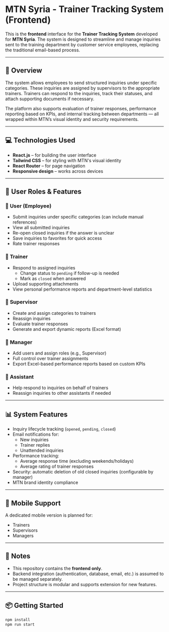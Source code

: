 # MTN Syria - Trainer Tracking System (Frontend)

This is the **frontend** interface for the **Trainer Tracking System** developed for **MTN Syria**. The system is designed to streamline and manage inquiries sent to the training department by customer service employees, replacing the traditional email-based process.

---

## 🌟 Overview

The system allows employees to send structured inquiries under specific categories. These inquiries are assigned by supervisors to the appropriate trainers. Trainers can respond to the inquiries, track their statuses, and attach supporting documents if necessary.

The platform also supports evaluation of trainer responses, performance reporting based on KPIs, and internal tracking between departments — all wrapped within MTN’s visual identity and security requirements.

---

## 💻 Technologies Used

- **React.js** – for building the user interface
- **Tailwind CSS** – for styling with MTN's visual identity
- **React Router** – for page navigation
- **Responsive design** – works across devices

---

## 🔐 User Roles & Features

### 🔸 **User (Employee)**
- Submit inquiries under specific categories (can include manual references)
- View all submitted inquiries
- Re-open closed inquiries if the answer is unclear
- Save inquiries to favorites for quick access
- Rate trainer responses

### 🔸 **Trainer**
- Respond to assigned inquiries
  - Change status to `pending` if follow-up is needed
  - Mark as `closed` when answered
- Upload supporting attachments
- View personal performance reports and department-level statistics

### 🔸 **Supervisor**
- Create and assign categories to trainers
- Reassign inquiries
- Evaluate trainer responses
- Generate and export dynamic reports (Excel format)

### 🔸 **Manager**
- Add users and assign roles (e.g., Supervisor)
- Full control over trainer assignments
- Export Excel-based performance reports based on custom KPIs

### 🔸 **Assistant**
- Help respond to inquiries on behalf of trainers
- Reassign inquiries to other assistants if needed

---

## 📊 System Features

- Inquiry lifecycle tracking (`opened`, `pending`, `closed`)
- Email notifications for:
  - New inquiries
  - Trainer replies
  - Unattended inquiries
- Performance tracking:
  - Average response time (excluding weekends/holidays)
  - Average rating of trainer responses
- Security: automatic deletion of old closed inquiries (configurable by manager)
- MTN brand identity compliance

---

## 📱 Mobile Support

A dedicated mobile version is planned for:
- Trainers
- Supervisors
- Managers

---

## 🚀 Notes

- This repository contains the **frontend only**.
- Backend integration (authentication, database, email, etc.) is assumed to be managed separately.
- Project structure is modular and supports extension for new features.

---

## 📦 Getting Started

```bash
npm install
npm run start
